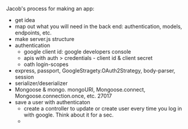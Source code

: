 Jacob's process for making an app:
- get idea
- map out what you will need in the back end: authentication, models, endpoints, etc.
- make server.js structure
- authentication
	- google client id: google developers console
	- apis with auth > credentials - client id & client secret
	- oath login-scopes
- express, passport, GoogleStragety.OAuth2Strategy, body-parser, session
- serializer/deserializer
- Mongoose & mongo. mongoURI, Mongoose.connect, Mongoose.connection.once, etc. 27017
- save a user with authenticaton
	- create a controller to update or create user every time you log in with google. Think about it for a sec.
	- 

